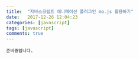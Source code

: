 ```yaml
---
title:  "자바스크립트 애니메이션 플러그인 mo.js 활용하기"
date:   2017-12-26 12:04:23
categories: [javascript]
tags: [javascript]
comments: true
---
```


`준비중입니다.`
